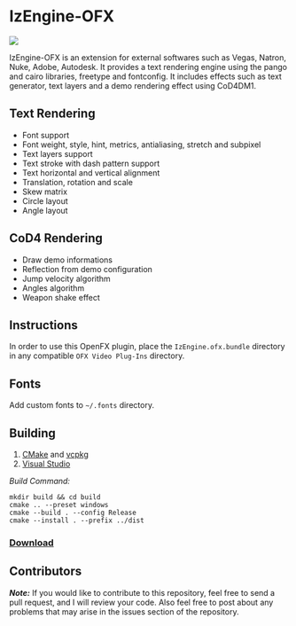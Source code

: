 # IzEngine-OFX

![](https://i.imgur.com/EHZLrDo.png)

IzEngine-OFX is an extension for external softwares such as Vegas, Natron, Nuke, Adobe, Autodesk. It provides a text rendering engine using the pango and cairo libraries, freetype and fontconfig. It includes effects such as text generator, text layers and a demo rendering effect using CoD4DM1.

## Text Rendering

-   Font support
-   Font weight, style, hint, metrics, antialiasing, stretch and subpixel
-   Text layers support
-   Text stroke with dash pattern support
-   Text horizontal and vertical alignment
-   Translation, rotation and scale
-   Skew matrix
-   Circle layout
-   Angle layout

## CoD4 Rendering

-   Draw demo informations
-   Reflection from demo configuration
-   Jump velocity algorithm
-   Angles algorithm
-   Weapon shake effect

## Instructions

In order to use this OpenFX plugin, place the `IzEngine.ofx.bundle` directory in any compatible `OFX Video Plug-Ins` directory.

## Fonts

Add custom fonts to `~/.fonts` directory.

## Building

1. [CMake](https://cmake.org/) and [vcpkg](https://vcpkg.io/en/)
2. [Visual Studio](https://visualstudio.microsoft.com/)

_Build Command:_

    mkdir build && cd build
    cmake .. --preset windows
    cmake --build . --config Release
    cmake --install . --prefix ../dist

### [Download](https://github.com/Iswenzz/IzEngine-OFX/releases)

## Contributors

**_Note:_** If you would like to contribute to this repository, feel free to send a pull request, and I will review your code.
Also feel free to post about any problems that may arise in the issues section of the repository.
